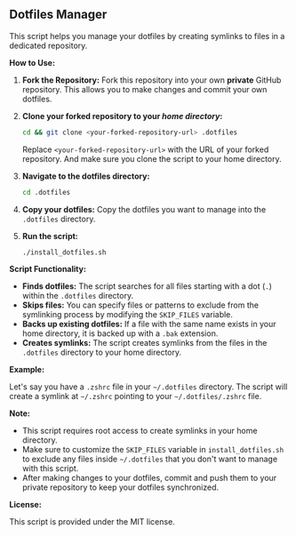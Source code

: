 ## Dotfiles Manager

This script helps you manage your dotfiles by creating symlinks to files in a dedicated repository.

**How to Use:**

1. **Fork the Repository:**
   Fork this repository into your own **private** GitHub repository. This allows you to make changes and commit your own dotfiles.

2. **Clone your forked repository to your _home directory_:**
   ```bash
   cd && git clone <your-forked-repository-url> .dotfiles
   ```
   Replace `<your-forked-repository-url>` with the URL of your forked repository. And make sure you clone the script to your home directory.

3. **Navigate to the dotfiles directory:**
   ```bash
   cd .dotfiles
   ```

4. **Copy your dotfiles:**
   Copy the dotfiles you want to manage into the `.dotfiles` directory.

5. **Run the script:**
   ```bash
   ./install_dotfiles.sh
   ```

**Script Functionality:**

* **Finds dotfiles:** The script searches for all files starting with a dot (`.`) within the `.dotfiles` directory.
* **Skips files:** You can specify files or patterns to exclude from the symlinking process by modifying the `SKIP_FILES` variable.
* **Backs up existing dotfiles:** If a file with the same name exists in your home directory, it is backed up with a `.bak` extension.
* **Creates symlinks:** The script creates symlinks from the files in the `.dotfiles` directory to your home directory.

**Example:**

Let's say you have a `.zshrc` file in your `~/.dotfiles` directory.  The script will create a symlink at `~/.zshrc` pointing to your `~/.dotfiles/.zshrc` file.

**Note:**

* This script requires root access to create symlinks in your home directory.
* Make sure to customize the `SKIP_FILES` variable in `install_dotfiles.sh` to exclude any files inside `~/.dotfiles` that you don't want to manage with this script.
* After making changes to your dotfiles, commit and push them to your private repository to keep your dotfiles synchronized.

**License:**

This script is provided under the MIT license.

